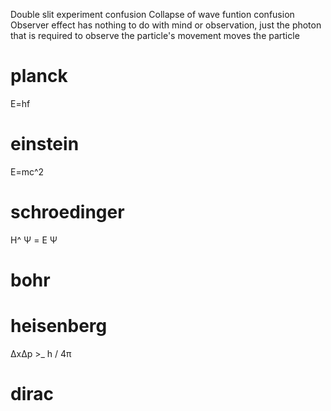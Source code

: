

Double slit experiment confusion
Collapse of wave funtion confusion
Observer effect has nothing to do with mind or observation, just the photon that is required to observe the particle's movement moves the particle
# planck

E=hf

# einstein
E=mc^2
# schroedinger
H^ Ψ = E Ψ

# bohr

# heisenberg
ΔxΔp >_ h / 4π

# dirac



